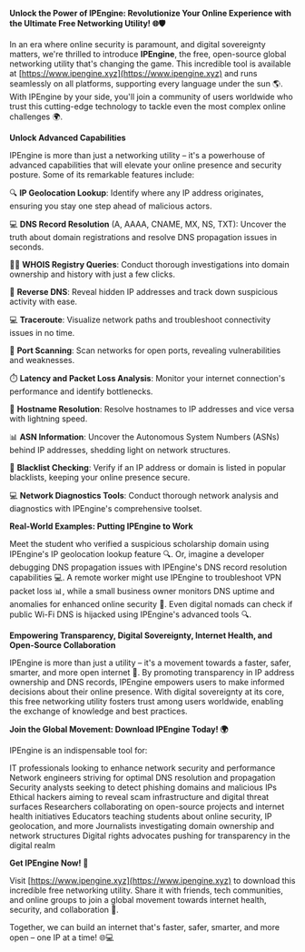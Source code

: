 **Unlock the Power of IPEngine: Revolutionize Your Online Experience with the Ultimate Free Networking Utility! 🌐🛡️**

In an era where online security is paramount, and digital sovereignty matters, we're thrilled to introduce **IPEngine**, the free, open-source global networking utility that's changing the game. This incredible tool is available at [https://www.ipengine.xyz](https://www.ipengine.xyz) and runs seamlessly on all platforms, supporting every language under the sun 🌎. With IPEngine by your side, you'll join a community of users worldwide who trust this cutting-edge technology to tackle even the most complex online challenges 🌍.

**Unlock Advanced Capabilities**

IPEngine is more than just a networking utility – it's a powerhouse of advanced capabilities that will elevate your online presence and security posture. Some of its remarkable features include:

🔍 **IP Geolocation Lookup**: Identify where any IP address originates, ensuring you stay one step ahead of malicious actors.

💻 **DNS Record Resolution** (A, AAAA, CNAME, MX, NS, TXT): Uncover the truth about domain registrations and resolve DNS propagation issues in seconds.

🕵️‍♂️ **WHOIS Registry Queries**: Conduct thorough investigations into domain ownership and history with just a few clicks.

🔄 **Reverse DNS**: Reveal hidden IP addresses and track down suspicious activity with ease.

💻 **Traceroute**: Visualize network paths and troubleshoot connectivity issues in no time.

🚀 **Port Scanning**: Scan networks for open ports, revealing vulnerabilities and weaknesses.

⏱️ **Latency and Packet Loss Analysis**: Monitor your internet connection's performance and identify bottlenecks.

📡 **Hostname Resolution**: Resolve hostnames to IP addresses and vice versa with lightning speed.

📊 **ASN Information**: Uncover the Autonomous System Numbers (ASNs) behind IP addresses, shedding light on network structures.

🚫 **Blacklist Checking**: Verify if an IP address or domain is listed in popular blacklists, keeping your online presence secure.

💻 **Network Diagnostics Tools**: Conduct thorough network analysis and diagnostics with IPEngine's comprehensive toolset.

**Real-World Examples: Putting IPEngine to Work**

Meet the student who verified a suspicious scholarship domain using IPEngine's IP geolocation lookup feature 🔍. Or, imagine a developer debugging DNS propagation issues with IPEngine's DNS record resolution capabilities 💻. A remote worker might use IPEngine to troubleshoot VPN packet loss 📊, while a small business owner monitors DNS uptime and anomalies for enhanced online security 📡. Even digital nomads can check if public Wi-Fi DNS is hijacked using IPEngine's advanced tools 🔍.

**Empowering Transparency, Digital Sovereignty, Internet Health, and Open-Source Collaboration**

IPEngine is more than just a utility – it's a movement towards a faster, safer, smarter, and more open internet 🚀. By promoting transparency in IP address ownership and DNS records, IPEngine empowers users to make informed decisions about their online presence. With digital sovereignty at its core, this free networking utility fosters trust among users worldwide, enabling the exchange of knowledge and best practices.

**Join the Global Movement: Download IPEngine Today! 🌍**

IPEngine is an indispensable tool for:

IT professionals looking to enhance network security and performance
Network engineers striving for optimal DNS resolution and propagation
Security analysts seeking to detect phishing domains and malicious IPs
Ethical hackers aiming to reveal scam infrastructure and digital threat surfaces
Researchers collaborating on open-source projects and internet health initiatives
Educators teaching students about online security, IP geolocation, and more
Journalists investigating domain ownership and network structures
Digital rights advocates pushing for transparency in the digital realm

**Get IPEngine Now! 🚀**

Visit [https://www.ipengine.xyz](https://www.ipengine.xyz) to download this incredible free networking utility. Share it with friends, tech communities, and online groups to join a global movement towards internet health, security, and collaboration 🔗.

Together, we can build an internet that's faster, safer, smarter, and more open – one IP at a time! 🌐💻